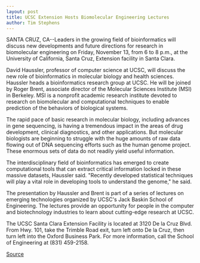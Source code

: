 ```yaml
---
layout: post
title: UCSC Extension Hosts Biomolecular Engineering Lectures
author: Tim Stephens
---
```


SANTA CRUZ, CA--Leaders in the growing field of bioinformatics will discuss new developments and future directions for research in biomolecular engineering on Friday, November 13, from 6 to 8 p.m., at the University of California, Santa Cruz, Extension facility in Santa Clara.

David Haussler, professor of computer science at UCSC, will discuss the new role of bioinformatics in molecular biology and health sciences. Haussler heads a bioinformatics research group at UCSC. He will be joined by Roger Brent, associate director of the Molecular Sciences Institute (MSI) in Berkeley. MSI is a nonprofit academic research institute devoted to research on biomolecular and computational techniques to enable prediction of the behaviors of biological systems.

The rapid pace of basic research in molecular biology, including advances in gene sequencing, is having a tremendous impact in the areas of drug development, clinical diagnostics, and other applications. But molecular biologists are beginning to struggle with the huge amounts of raw data flowing out of DNA sequencing efforts such as the human genome project. These enormous sets of data do not readily yield useful information.

The interdisciplinary field of bioinformatics has emerged to create computational tools that can extract critical information locked in these massive datasets, Haussler said. "Recently developed statistical techniques will play a vital role in developing tools to understand the genome," he said.

The presentation by Haussler and Brent is part of a series of lectures on emerging technologies organized by UCSC's Jack Baskin School of Engineering. The lectures provide an opportunity for people in the computer and biotechnology industries to learn about cutting-edge research at UCSC.

The UCSC Santa Clara Extension Facility is located at 3120 De la Cruz Blvd. From Hwy. 101, take the Trimble Road exit, turn left onto De la Cruz, then turn left into the Oxford Business Park. For more information, call the School of Engineering at (831) 459-2158.

[Source](http://www1.ucsc.edu/news_events/press_releases/archive/98-99/11-98/haussler.htm "Permalink to UC Santa Cruz: Biomolecular Engineering Lecture")